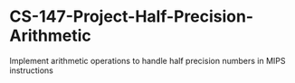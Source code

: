 # CS-147-Project-Half-Precision-Arithmetic
Implement arithmetic operations to handle half precision numbers in MIPS instructions

